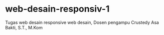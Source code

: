 # web-desain-responsiv-1
Tugas web desain responsive web desain, Dosen pengampu Crustedy Asa Bakti, S.T., M.Kom
